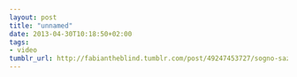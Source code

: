 ```yaml
---
layout: post
title: "unnamed"
date: 2013-04-30T10:18:50+02:00
tags:
- video
tumblr_url: http://fabiantheblind.tumblr.com/post/49247453727/sogno-saz
---
```

